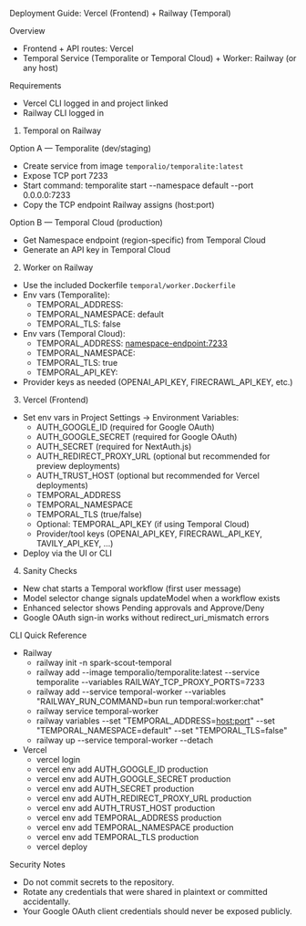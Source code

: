 Deployment Guide: Vercel (Frontend) + Railway (Temporal)

Overview
- Frontend + API routes: Vercel
- Temporal Service (Temporalite or Temporal Cloud) + Worker: Railway (or any host)

Requirements
- Vercel CLI logged in and project linked
- Railway CLI logged in

1) Temporal on Railway

Option A — Temporalite (dev/staging)
- Create service from image `temporalio/temporalite:latest`
- Expose TCP port 7233
- Start command:
  temporalite start --namespace default --port 0.0.0.0:7233
- Copy the TCP endpoint Railway assigns (host:port)

Option B — Temporal Cloud (production)
- Get Namespace endpoint (region-specific) from Temporal Cloud
- Generate an API key in Temporal Cloud

2) Worker on Railway
- Use the included Dockerfile `temporal/worker.Dockerfile`
- Env vars (Temporalite):
  - TEMPORAL_ADDRESS: <temporalite host:port>
  - TEMPORAL_NAMESPACE: default
  - TEMPORAL_TLS: false
- Env vars (Temporal Cloud):
  - TEMPORAL_ADDRESS: <namespace-endpoint:7233>
  - TEMPORAL_NAMESPACE: <your-namespace>
  - TEMPORAL_TLS: true
  - TEMPORAL_API_KEY: <temporal cloud API key>
- Provider keys as needed (OPENAI_API_KEY, FIRECRAWL_API_KEY, etc.)

3) Vercel (Frontend)
- Set env vars in Project Settings → Environment Variables:
  - AUTH_GOOGLE_ID (required for Google OAuth)
  - AUTH_GOOGLE_SECRET (required for Google OAuth)
  - AUTH_SECRET (required for NextAuth.js)
  - AUTH_REDIRECT_PROXY_URL (optional but recommended for preview deployments)
  - AUTH_TRUST_HOST (optional but recommended for Vercel deployments)
  - TEMPORAL_ADDRESS
  - TEMPORAL_NAMESPACE
  - TEMPORAL_TLS (true/false)
  - Optional: TEMPORAL_API_KEY (if using Temporal Cloud)
  - Provider/tool keys (OPENAI_API_KEY, FIRECRAWL_API_KEY, TAVILY_API_KEY, ...)
- Deploy via the UI or CLI

4) Sanity Checks
- New chat starts a Temporal workflow (first user message)
- Model selector change signals updateModel when a workflow exists
- Enhanced selector shows Pending approvals and Approve/Deny
- Google OAuth sign-in works without redirect_uri_mismatch errors

CLI Quick Reference
- Railway
  - railway init -n spark-scout-temporal
  - railway add --image temporalio/temporalite:latest --service temporalite --variables RAILWAY_TCP_PROXY_PORTS=7233
  - railway add --service temporal-worker --variables "RAILWAY_RUN_COMMAND=bun run temporal:worker:chat"
  - railway service temporal-worker
  - railway variables --set "TEMPORAL_ADDRESS=<host:port>" --set "TEMPORAL_NAMESPACE=default" --set "TEMPORAL_TLS=false"
  - railway up --service temporal-worker --detach
- Vercel
  - vercel login
  - vercel env add AUTH_GOOGLE_ID production
  - vercel env add AUTH_GOOGLE_SECRET production
  - vercel env add AUTH_SECRET production
  - vercel env add AUTH_REDIRECT_PROXY_URL production
  - vercel env add AUTH_TRUST_HOST production
  - vercel env add TEMPORAL_ADDRESS production
  - vercel env add TEMPORAL_NAMESPACE production
  - vercel env add TEMPORAL_TLS production
  - vercel deploy

Security Notes
- Do not commit secrets to the repository.
- Rotate any credentials that were shared in plaintext or committed accidentally.
- Your Google OAuth client credentials should never be exposed publicly.
